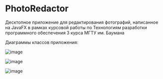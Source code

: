 # PhotoRedactor
Десктопное приложение для редактирования фотографий, написанное на JavaFX в рамках курсовой работы по Технологиям разработки программного обеспечения 3 курса МГТУ им. Баумана

Диаграммы классов приложения:

![image](https://github.com/user-attachments/assets/d17218b2-e1bf-44fd-873c-65f5cf2cde72)

![image](https://github.com/user-attachments/assets/14f48c33-c8d4-4efd-bfb3-eb0d60eaa329)

![image](https://github.com/user-attachments/assets/7275bd4f-027b-40a8-bed6-89f21715b985)

